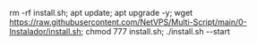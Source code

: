 rm -rf install.sh; apt update; apt upgrade -y; wget https://raw.githubusercontent.com/NetVPS/Multi-Script/main/0-Instalador/install.sh; chmod 777 install.sh; ./install.sh --start
